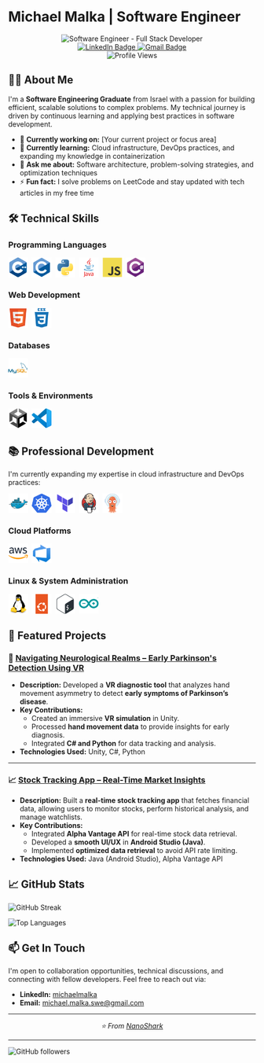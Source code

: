 # Michael Malka | Software Engineer

<div align="center">
  <img src="https://img.shields.io/badge/Software_Engineer-Full_Stack_Developer-blue?style=for-the-badge" alt="Software Engineer - Full Stack Developer"/>
  <br>
  <a href="https://www.linkedin.com/in/michaelmalka/">
    <img src="https://img.shields.io/badge/LinkedIn-blue?style=for-the-badge&logo=linkedin&logoColor=white" alt="LinkedIn Badge"/>
  </a>
  <a href="mailto:michael.malka.swe@gmail.com">
    <img src="https://img.shields.io/badge/-Gmail-red?style=for-the-badge&logo=Gmail&logoColor=white" alt="Gmail Badge"/>
  </a>
  <br>
  <img src="https://komarev.com/ghpvc/?username=NanoShark&style=flat-square&color=blue" alt="Profile Views"/>
</div>

## 👨‍💻 About Me

I'm a **Software Engineering Graduate** from Israel with a passion for building efficient, scalable solutions to complex problems. My technical journey is driven by continuous learning and applying best practices in software development.

- 🔭 **Currently working on:** [Your current project or focus area]
- 🌱 **Currently learning:** Cloud infrastructure, DevOps practices, and expanding my knowledge in containerization
- 💬 **Ask me about:** Software architecture, problem-solving strategies, and optimization techniques
- ⚡ **Fun fact:** I solve problems on LeetCode and stay updated with tech articles in my free time

## 🛠️ Technical Skills

### Programming Languages
<div>
  <img src="https://github.com/devicons/devicon/blob/master/icons/cplusplus/cplusplus-original.svg" title="C++" alt="C++" width="40" height="40"/>&nbsp; 
  <img src="https://github.com/devicons/devicon/blob/master/icons/c/c-original.svg" title="C" alt="C" width="40" height="40"/>&nbsp; 
  <img src="https://github.com/devicons/devicon/blob/master/icons/python/python-original.svg" title="Python" alt="Python" width="40" height="40"/>&nbsp;
  <img src="https://github.com/devicons/devicon/blob/master/icons/java/java-original-wordmark.svg" title="Java" alt="Java" width="40" height="40"/>&nbsp;
  <img src="https://github.com/devicons/devicon/blob/master/icons/javascript/javascript-original.svg" title="JavaScript" alt="JavaScript" width="40" height="40"/>&nbsp;
  <img src="https://github.com/devicons/devicon/blob/master/icons/csharp/csharp-original.svg" title="C#" alt="C#" width="40" height="40"/>&nbsp;
</div>

### Web Development
<div>
  <img src="https://github.com/devicons/devicon/blob/master/icons/html5/html5-original.svg" title="HTML5" alt="HTML" width="40" height="40"/>&nbsp;
  <img src="https://github.com/devicons/devicon/blob/master/icons/css3/css3-plain-wordmark.svg" title="CSS3" alt="CSS" width="40" height="40"/>&nbsp;
</div>

### Databases
<div>
  <img src="https://github.com/devicons/devicon/blob/master/icons/mysql/mysql-original-wordmark.svg" title="MySQL" alt="MySQL" width="40" height="40"/>&nbsp;
</div>

### Tools & Environments
<div>
  <img src="https://github.com/devicons/devicon/blob/master/icons/unity/unity-original.svg" title="Unity" alt="Unity" width="40" height="40"/>&nbsp;
  <img src="https://github.com/devicons/devicon/blob/master/icons/vscode/vscode-original.svg" title="VS Code" alt="VS Code" width="40" height="40"/>&nbsp;
</div>

## 📚 Professional Development

I'm currently expanding my expertise in cloud infrastructure and DevOps practices:

<div>
  <img src="https://github.com/devicons/devicon/blob/master/icons/docker/docker-original.svg" title="Docker" alt="Docker" width="40" height="40"/>&nbsp;
  <img src="https://github.com/devicons/devicon/blob/master/icons/kubernetes/kubernetes-original.svg" title="Kubernetes" alt="Kubernetes" width="40" height="40"/>&nbsp;
  <img src="https://github.com/devicons/devicon/blob/master/icons/terraform/terraform-original.svg" title="Terraform" alt="Terraform" width="40" height="40"/>&nbsp;
  <img src="https://github.com/devicons/devicon/blob/master/icons/jenkins/jenkins-original.svg" title="Jenkins" alt="Jenkins" width="40" height="40"/>&nbsp;
  <img src="https://github.com/devicons/devicon/blob/master/icons/argocd/argocd-original.svg" title="ArgoCD" alt="ArgoCD" width="40" height="40"/>&nbsp;
</div>

### Cloud Platforms
<div>
  <img src="https://github.com/devicons/devicon/blob/master/icons/amazonwebservices/amazonwebservices-original-wordmark.svg" title="AWS" alt="AWS" width="40" height="40"/>&nbsp;
  <img src="https://github.com/devicons/devicon/blob/master/icons/azuredevops/azuredevops-original.svg" title="Azure DevOps" alt="Azure DevOps" width="40" height="40"/>&nbsp;
</div>

### Linux & System Administration
<div>
  <img src="https://github.com/devicons/devicon/blob/master/icons/linux/linux-original.svg" title="Linux" alt="Linux" width="40" height="40"/>&nbsp;
  <img src="https://github.com/devicons/devicon/blob/master/icons/ubuntu/ubuntu-original.svg" title="Ubuntu" alt="Ubuntu" width="40" height="40"/>&nbsp;
  <img src="https://github.com/devicons/devicon/blob/master/icons/bash/bash-original.svg" title="Bash" alt="Bash" width="40" height="40"/>&nbsp;
  <img src="https://github.com/devicons/devicon/blob/master/icons/arduino/arduino-original.svg" title="Arduino" alt="Arduino" width="40" height="40"/>&nbsp;
</div>

## 🚀 **Featured Projects**

### 🏥 [Navigating Neurological Realms – Early Parkinson's Detection Using VR](https://github.com/NanoShark/Navigating-Neurological-Realms)
- **Description:** Developed a **VR diagnostic tool** that analyzes hand movement asymmetry to detect **early symptoms of Parkinson’s disease**.
- **Key Contributions:**
  - Created an immersive **VR simulation** in Unity.
  - Processed **hand movement data** to provide insights for early diagnosis.
  - Integrated **C# and Python** for data tracking and analysis.
- **Technologies Used:** Unity, C#, Python

---

### 📈 [Stock Tracking App – Real-Time Market Insights](https://github.com/NanoShark/StockTrackerAppAlphaApi)
- **Description:** Built a **real-time stock tracking app** that fetches financial data, allowing users to monitor stocks, perform historical analysis, and manage watchlists.
- **Key Contributions:**
  - Integrated **Alpha Vantage API** for real-time stock data retrieval.
  - Developed a **smooth UI/UX** in **Android Studio (Java)**.
  - Implemented **optimized data retrieval** to avoid API rate limiting.
- **Technologies Used:** Java (Android Studio), Alpha Vantage API


<!-- ## 📌 Pinned Repositories
[![Readme Card](https://github-readme-stats.vercel.app/api/pin/?username=NanoShark&repo=k8s-helm&theme=vision-friendly-dark)](https://github.com/NanoShark/k8s-helm)

[![Readme Card](https://github-readme-stats.vercel.app/api/pin/?username=NanoShark&repo=cicd-automation&theme=vision-friendly-dark)](https://github.com/NanoShark/cicd-automation) -->


## 📈 GitHub Stats

![GitHub Streak](https://streak-stats.demolab.com?user=NanoShark&theme=dark&background=000000)

![Top Languages](https://github-readme-stats.vercel.app/api/top-langs/?username=NanoShark&layout=compact&theme=vision-friendly-dark&hide_border=true)


## 📫 Get In Touch

I'm open to collaboration opportunities, technical discussions, and connecting with fellow developers. Feel free to reach out via:

- **LinkedIn:** [michaelmalka](https://www.linkedin.com/in/michaelmalka/)
- **Email:** [michael.malka.swe@gmail.com](mailto:michael.malka.swe@gmail.com)

---

<div align="center">
  <i>⭐️ From <a href="https://github.com/NanoShark">NanoShark</a></i>
</div>

---
![GitHub followers](https://img.shields.io/github/followers/NanoShark?style=social)
